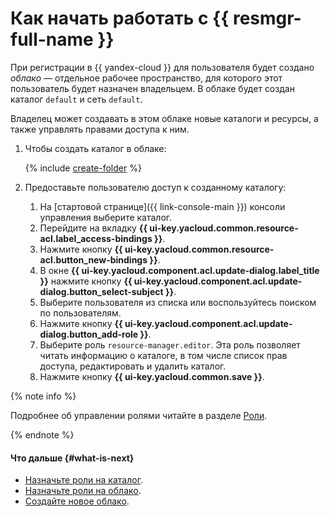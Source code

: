 # Как начать работать с {{ resmgr-full-name }}

При регистрации в {{ yandex-cloud }} для пользователя будет создано _облако_ — отдельное рабочее пространство, для которого этот пользователь будет назначен владельцем. В облаке будет создан каталог `default` и сеть `default`.

Владелец может создавать в этом облаке новые каталоги и ресурсы, а также управлять правами доступа к ним.

1. Чтобы создать каталог в облаке:

    {% include [create-folder](../_includes/create-folder.md) %}

1. Предоставьте пользователю доступ к созданному каталогу:

    1. На [стартовой странице]({{ link-console-main }}) консоли управления выберите каталог.
    1. Перейдите на вкладку **{{ ui-key.yacloud.common.resource-acl.label_access-bindings }}**.
    1. Нажмите кнопку **{{ ui-key.yacloud.common.resource-acl.button_new-bindings }}**.
    1. В окне **{{ ui-key.yacloud.component.acl.update-dialog.label_title }}** нажмите кнопку **{{ ui-key.yacloud.component.acl.update-dialog.button_select-subject }}**.
    1. Выберите пользователя из списка или воспользуйтесь поиском по пользователям.
    1. Нажмите кнопку **{{ ui-key.yacloud.component.acl.update-dialog.button_add-role }}**.
    1. Выберите роль `resource-manager.editor`. Эта роль позволяет читать информацию о каталоге, в том числе список прав доступа, редактировать и удалить каталог.
    1. Нажмите кнопку **{{ ui-key.yacloud.common.save }}**.

{% note info %}

Подробнее об управлении ролями читайте в разделе [Роли](../iam/concepts/access-control/roles.md).

{% endnote %}

#### Что дальше {#what-is-next}

* [Назначьте роли на каталог](operations/folder/set-access-bindings.md).
* [Назначьте роли на облако](operations/cloud/set-access-bindings.md).
* [Создайте новое облако](operations/cloud/create).